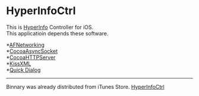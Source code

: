 HyperInfoCtrl
=============
This is [HyperInfo](http://hyperinfo.viz.media.kyoto-u.ac.jp) Controller for iOS.  
This applicatioin depends these software.
 
*[AFNetworking](https://github.com/AFNetworking/AFNetworking.git)  
*[CocoaAsyncSocket](https://github.com/robbiehanson/CocoaAsyncSocket.git)  
*[CocoaHTTPServer](https://github.com/robbiehanson/CocoaHTTPServer.git)  
*[KissXML](https://github.com/robbinhanson/KissXML)  
*[Quick Dialog](https://github.com/escoz/QuickDialog.git)  

--------------
  Binnary was already distributed from iTunes Store.
  [HyperInfoCtrl]()
